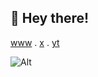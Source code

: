 ## 👋 Hey there!
[www](https://vs206.is-a.dev/) . [x](https://x.com/its_vs206) . [yt](https://vs206.is-a.dev/)


![Alt](https://komarev.com/ghpvc/?username=vs206&&color=5E81AC&label=Profile%20views%20since%20Feb%203%202025)
